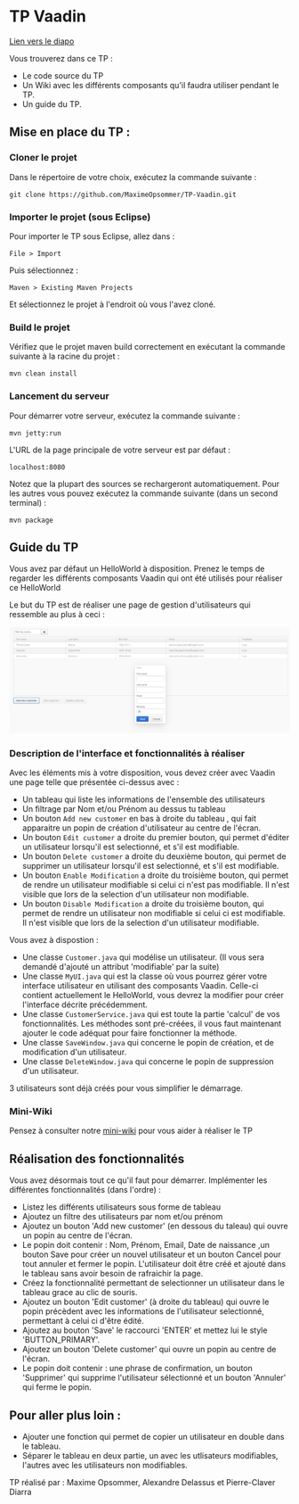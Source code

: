 # TP Vaadin


[Lien vers le diapo](https://docs.google.com/presentation/d/1maZxeP5xKTTBtN_I6FAkEYrCPSAE38AJUFEvYUx-yNU/edit#slide=id.g2930d59c00_0_0)


Vous trouverez dans ce TP :

- Le code source du TP
- Un Wiki avec les différents composants qu'il faudra utiliser pendant le TP.
- Un guide du TP.

## Mise en place du TP :

### Cloner le projet

Dans le répertoire de votre choix, exécutez la commande suivante :

	git clone https://github.com/MaximeOpsommer/TP-Vaadin.git

### Importer le projet (sous Eclipse)

Pour importer le TP sous Eclipse, allez dans :

	File > Import

Puis sélectionnez :

	Maven > Existing Maven Projects

Et sélectionnez le projet à l'endroit où vous l'avez cloné.

### Build le projet

Vérifiez que le projet maven build correctement en exécutant la commande suivante à la racine du projet :

	mvn clean install
	
### Lancement du serveur

Pour démarrer votre serveur, exécutez la commande suivante :

	mvn jetty:run

L'URL de la page principale de votre serveur est par défaut :

	localhost:8080

Notez que la plupart des sources se rechargeront automatiquement.
Pour les autres vous pouvez exécutez la commande suivante (dans un second terminal) :

	mvn package

## Guide du TP

Vous avez par défaut un HelloWorld à disposition.
Prenez le temps de regarder les différents composants Vaadin qui ont été utilisés pour réaliser ce HelloWorld

Le but du TP est de réaliser une page de gestion d'utilisateurs qui ressemble au plus à ceci :

![alt text](https://github.com/MaximeOpsommer/TP-Vaadin/blob/master/apercu_final.png "Aperçu du TP à réaliser")

### Description de l'interface et fonctionnalités à réaliser

Avec les éléments mis à votre disposition, vous devez créer avec Vaadin une page telle que présentée ci-dessus avec :
- Un tableau qui liste les informations de l'ensemble des utilisateurs
- Un filtrage par Nom et/ou Prénom au dessus tu tableau
- Un bouton `Add new customer` en bas à droite du tableau , qui fait apparaitre un popin de création d'utilisateur au centre de l'écran.
- Un bouton `Edit customer` a droite du premier bouton, qui permet d'éditer un utilisateur lorsqu'il est selectionné, et s'il est modifiable.
- Un bouton `Delete customer` a droite du deuxième bouton, qui permet de supprimer un utilisateur lorsqu'il est selectionné, et s'il est modifiable.
- Un bouton `Enable Modification` a droite du troisième bouton, qui permet de rendre un utilisateur modifiable si celui ci n'est pas modifiable. Il n'est visible que lors de la selection d'un utilisateur non modifiable.
- Un bouton `Disable Modification` a droite du troisième bouton, qui permet de rendre un utilisateur non modifiable si celui ci est modifiable. Il n'est visible que lors de la selection d'un utilisateur modifiable.

Vous avez à dispostion :
- Une classe `Customer.java` qui modélise un utilisateur. (Il vous sera demandé d'ajouté un attribut 'modifiable' par la suite)
- Une classe `MyUI.java` qui est la classe où vous pourrez gérer votre interface utilisateur en utilisant des composants Vaadin. Celle-ci contient actuellement le HelloWorld, vous devrez la modifier pour créer l'interface décrite précédemment.
- Une classe `CustomerService.java` qui est toute la partie 'calcul' de vos fonctionnalités. Les méthodes sont pré-créées, il vous faut maintenant ajouter le code adéquat pour faire fonctionner la méthode.
- Une classe `SaveWindow.java` qui concerne le popin de création, et de modification d'un utilisateur.
- Une classe `DeleteWindow.java` qui concerne le popin de suppression d'un utilisateur.

3 utilisateurs sont déjà créés pour vous simplifier le démarrage.


### Mini-Wiki

Pensez à consulter notre [mini-wiki](https://github.com/MaximeOpsommer/TP-Vaadin/wiki) pour vous aider à réaliser le TP


## Réalisation des fonctionnalités

Vous avez désormais tout ce qu'il faut pour démarrer.
Implémenter les différentes fonctionnalités (dans l'ordre) :

- Listez les différents utilisateurs sous forme de tableau
- Ajoutez un filtre des utilisateurs par nom et/ou prénom
- Ajoutez un bouton 'Add new customer' (en dessous du taleau) qui ouvre un popin au centre de l'écran.
- Le popin doit contenir : Nom, Prénom, Email, Date de naissance ,un bouton Save pour créer un nouvel utilisateur et un bouton Cancel pour tout annuler et fermer le popin. L'utilisateur doit être créé et ajouté dans le tableau sans avoir besoin de rafraichir la page.
- Créez la fonctionnalité permettant de selectionner un utilisateur dans le tableau grace au clic de souris.
- Ajoutez un bouton 'Edit customer' (à droite du tableau) qui ouvre le popin précèdent avec les informations de l'utilisateur selectionné, permettant à celui ci d'être édité.
- Ajoutez au bouton 'Save' le raccourci 'ENTER' et mettez lui le style 'BUTTON_PRIMARY'.
- Ajoutez un bouton 'Delete customer' qui ouvre un popin au centre de l'écran.
- Le popin doit contenir : une phrase de confirmation, un bouton 'Supprimer' qui supprime l'utilisateur sélectionné et un bouton 'Annuler' qui ferme le popin.






Pour aller plus loin :
----------------------

- Ajouter une fonction qui permet de copier un utilisateur en double dans le tableau.
- Séparer le tableau en deux partie, un avec les utlisateurs modifiables, l'autres avec les utilisateurs non modifiables.





TP réalisé par : Maxime Opsommer, Alexandre Delassus et Pierre-Claver Diarra
